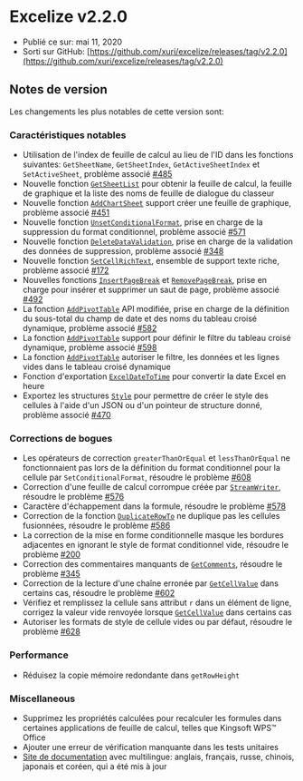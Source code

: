 # Excelize v2.2.0

* Publié ce sur: mai 11, 2020
* Sorti sur GitHub: [https://github.com/xuri/excelize/releases/tag/v2.2.0](https://github.com/xuri/excelize/releases/tag/v2.2.0)

## Notes de version

Les changements les plus notables de cette version sont:

### Caractéristiques notables

* Utilisation de l'index de feuille de calcul au lieu de l'ID dans les fonctions suivantes: `GetSheetName`, `GetSheetIndex`, `GetActiveSheetIndex` et `SetActiveSheet`, problème associé [#485](https://github.com/xuri/excelize/issues/485)
* Nouvelle fonction [`GetSheetList`](https://pkg.go.dev/github.com/xuri/excelize/v2@v2.2.0#File.GetSheetList) pour obtenir la feuille de calcul, la feuille de graphique et la liste des noms de feuille de dialogue du classeur
* Nouvelle fonction [`AddChartSheet`](https://pkg.go.dev/github.com/xuri/excelize/v2@v2.2.0#File.AddChartSheet) support créer une feuille de graphique, problème associé [#451](https://github.com/xuri/excelize/issues/451)
* Nouvelle fonction [`UnsetConditionalFormat`](https://pkg.go.dev/github.com/xuri/excelize/v2@v2.2.0#File.UnsetConditionalFormat), prise en charge de la suppression du format conditionnel, problème associé [#571](https://github.com/xuri/excelize/issues/571)
* Nouvelle fonction [`DeleteDataValidation`](https://pkg.go.dev/github.com/xuri/excelize/v2@v2.2.0#File.DeleteDataValidation), prise en charge de la validation des données de suppression, problème associé [#348](https://github.com/xuri/excelize/issues/348)
* Nouvelle fonction [`SetCellRichText`](https://pkg.go.dev/github.com/xuri/excelize/v2@v2.2.0#File.SetCellRichText), ensemble de support texte riche, problème associé [#172](https://github.com/xuri/excelize/issues/172)
* Nouvelles fonctions [`InsertPageBreak`](https://pkg.go.dev/github.com/xuri/excelize/v2@v2.2.0#File.InsertPageBreak) et [`RemovePageBreak`](https://pkg.go.dev/github.com/xuri/excelize/v2@v2.2.0#File.RemovePageBreak), prise en charge pour insérer et supprimer un saut de page, problème associé [#492](https://github.com/xuri/excelize/issues/492)
* La fonction [`AddPivotTable`](https://pkg.go.dev/github.com/xuri/excelize/v2@v2.2.0#File.AddPivotTable) API modifiée, prise en charge de la définition du sous-total du champ de date et des noms du tableau croisé dynamique, problème associé [#582](https://github.com/xuri/excelize/issues/582)
* La fonction [`AddPivotTable`](https://pkg.go.dev/github.com/xuri/excelize/v2@v2.2.0#File.AddPivotTable) support pour définir le filtre du tableau croisé dynamique, problème associé [#598](https://github.com/xuri/excelize/issues/598)
* La fonction [`AddPivotTable`](https://pkg.go.dev/github.com/xuri/excelize/v2@v2.2.0#File.AddPivotTable) autoriser le filtre, les données et les lignes vides dans le tableau croisé dynamique
* Fonction d'exportation [`ExcelDateToTime`](https://pkg.go.dev/github.com/xuri/excelize/v2@v2.2.0#File.ExcelDateToTime) pour convertir la date Excel en heure
* Exportez les structures [`Style`](https://pkg.go.dev/github.com/xuri/excelize/v2@v2.2.0#Style) pour permettre de créer le style des cellules à l'aide d'un JSON ou d'un pointeur de structure donné, problème associé [#470](https://github.com/xuri/excelize/issues/470)

### Corrections de bogues

* Les opérateurs de correction `greaterThanOrEqual` et `lessThanOrEqual` ne fonctionnaient pas lors de la définition du format conditionnel pour la cellule par `SetConditionalFormat`, résoudre le problème [#608](https://github.com/xuri/excelize/issues/608)
* Correction d'une feuille de calcul corrompue créée par [`StreamWriter`](https://pkg.go.dev/github.com/xuri/excelize/v2@v2.2.0#StreamWriter), résoudre le problème [#576](https://github.com/xuri/excelize/issues/576)
* Caractère d'échappement dans la formule, résoudre le problème [#578](https://github.com/xuri/excelize/issues/578)
* Correction de la fonction [`DuplicateRowTo`](https://pkg.go.dev/github.com/xuri/excelize/v2@v2.2.0#File.DuplicateRowTo) ne duplique pas les cellules fusionnées, résoudre le problème [#586](https://github.com/xuri/excelize/issues/586)
* La correction de la mise en forme conditionnelle masque les bordures adjacentes en ignorant le style de format conditionnel vide, résoudre le problème [#200](https://github.com/xuri/excelize/issues/200)
* Correction des commentaires manquants de [`GetComments`](https://pkg.go.dev/github.com/xuri/excelize/v2@v2.2.0#File.GetComments), résoudre le problème [#345](https://github.com/xuri/excelize/issues/345)
* Correction de la lecture d'une chaîne erronée par [`GetCellValue`](https://pkg.go.dev/github.com/xuri/excelize/v2@v2.2.0#File.GetCellValue) dans certains cas, résoudre le problème [#602](https://github.com/xuri/excelize/issues/602)
* Vérifiez et remplissez la cellule sans attribut `r` dans un élément de ligne, corrigez la valeur vide renvoyée lorsque [`GetCellValue`](https://pkg.go.dev/github.com/xuri/excelize/v2@v2.2.0#File.GetCellValue) dans certains cas
* Autoriser les formats de style de cellule vides ou par défaut, résoudre le problème [#628](https://github.com/xuri/excelize/issues/628)

### Performance

* Réduisez la copie mémoire redondante dans `getRowHeight`

### Miscellaneous

* Supprimez les propriétés calculées pour recalculer les formules dans certaines applications de feuille de calcul, telles que Kingsoft WPS&trade; Office
* Ajouter une erreur de vérification manquante dans les tests unitaires
* [Site de documentation](https://xuri.me/excelize) avec multilingue: anglais, français, russe, chinois, japonais et coréen, qui a été mis à jour
